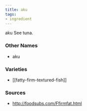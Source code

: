 ```yaml
---
title: aku
tags:
- ingredient
---
```

aku See tuna.

### Other Names

* aku

### Varieties

* [[fatty-firm-textured-fish]]

### Sources
* http://foodsubs.com/Ffirmfat.html

